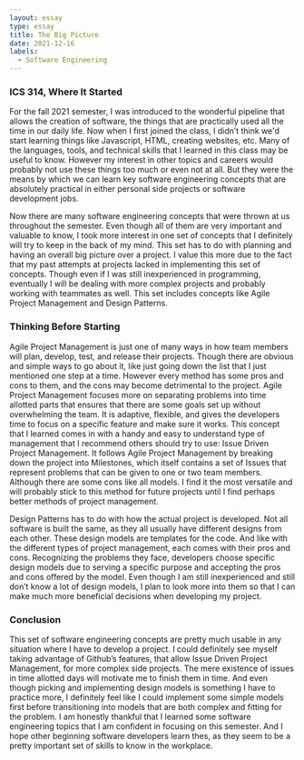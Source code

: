 ```yaml
---
layout: essay
type: essay
title: The Big Picture
date: 2021-12-16
labels:
  - Software Engineering
---
```


### ICS 314, Where It Started

For the fall 2021 semester, I was introduced to the wonderful pipeline that allows the creation of software, the things that are practically used all the time in our daily life. Now when I first joined the class, I didn’t think we'd start learning things like Javascript, HTML, creating websites, etc. Many of the languages, tools, and technical skills that I learned in this class may be useful to know. However my interest in other topics and careers would probably not use these things too much or even not at all. But they were the means by which we can learn key software engineering concepts that are absolutely practical in either personal side projects or software development jobs.

Now there are many software engineering concepts that were thrown at us throughout the semester. Even though all of them are very important and valuable to know, I took more interest in one set of concepts that I definitely will try to keep in the back of my mind. This set has to do with planning and having an overall big picture over a project. I value this more due to the fact that my past attempts at projects lacked in implementing this set of concepts. Though even if I was still inexperienced in programming, eventually I will be dealing with more complex projects and probably working with teammates as well. This set includes concepts like Agile Project Management and Design Patterns. 

### Thinking Before Starting

Agile Project Management is just one of many ways in how team members will plan, develop, test, and release their projects. Though there are obvious and simple ways to go about it, like just going down the list that I just mentioned one step at a time. However every method has some pros and cons to them, and the cons may become detrimental to the project. Agile Project Management focuses more on separating problems into time allotted parts that ensures that there are some goals set up without overwhelming the team. It is adaptive, flexible, and gives the developers time to focus on a specific feature and make sure it works. This concept that I learned comes in with a handy and easy to understand type of management that I recommend others should try to use: Issue Driven Project Management. It follows Agile Project Management by breaking down the project into Milestones, which itself contains a set of Issues that represent problems that can be given to one or two team members. Although there are some cons like all models. I find it the most versatile and will probably stick to this method for future projects until I find perhaps better methods of project management.

Design Patterns has to do with how the actual project is developed. Not all software is built the same, as they all usually have different designs from each other. These design models are templates for the code. And like with the different types of project management, each comes with their pros and cons. Recognizing the problems they face, developers choose specific design models due to serving a specific purpose and accepting the pros and cons offered by the model. Even though I am still inexperienced and still don’t know a lot of design models, I plan to look more into them so that I can make much more beneficial decisions when developing my project.

### Conclusion

This set of software engineering concepts are pretty much usable in any situation where I have to develop a project. I could definitely see myself taking advantage of Github’s features, that allow Issue Driven Project Management, for more complex side projects. The mere existence of issues in time allotted days will motivate me to finish them in time. And even though picking and implementing design models is something I have to practice more, I definitely feel like I could implement some simple models first before transitioning into models that are both complex and fitting for the problem. I am honestly thankful that I learned some software engineering topics that I am confident in focusing on this semester. And I hope other beginning software developers learn thes, as they seem to be a pretty important set of skills to know in the workplace.
